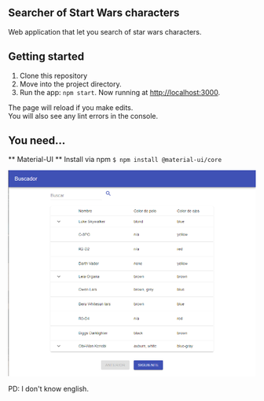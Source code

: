 ## Searcher of Start Wars characters

Web application that let you search of star wars characters.

## Getting started
1. Clone this repository
2. Move into the project directory.
3. Run the app: `npm start`. Now running at [http://localhost:3000](http://localhost:3000).

The page will reload if you make edits.<br />
You will also see any lint errors in the console.

## You need...
** Material-UI **
Install via npm
`$ npm install @material-ui/core`

![](./screenshot.png)

PD: I don't know english.


